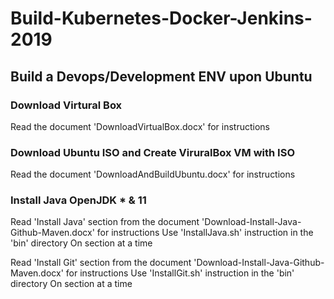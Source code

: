 # Build-Kubernetes-Docker-Jenkins-2019
## Build a Devops/Development ENV upon Ubuntu


### Download Virtural Box
Read the document 'DownloadVirtualBox.docx' for instructions

### Download Ubuntu ISO and Create ViruralBox VM with ISO
Read the document 'DownloadAndBuildUbuntu.docx'  for instructions

### Install Java OpenJDK * & 11
Read 'Install Java' section from the document 'Download-Install-Java-Github-Maven.docx'  for instructions
Use 'InstallJava.sh' instruction in the 'bin' directory
On section at a time

Read 'Install Git' section from the document 'Download-Install-Java-Github-Maven.docx'  for instructions
Use 'InstallGit.sh' instruction in the 'bin' directory
On section at a time
